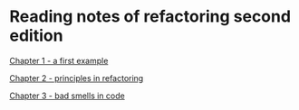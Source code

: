 # Reading notes of refactoring second edition
[Chapter 1 - a first example](./chapter-1-a-first-example.md)

[Chapter 2 - principles in refactoring](./chapter-2-principles-in-refactoring.md)

[Chapter 3 - bad smells in code](./chapter-3-bad-smells-in-code.md)

